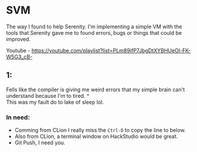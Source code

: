 # SVM

The way I found to help Serenity. I'm implementing a simple VM with the tools that Serenity gave me to found errors, bugs or things that could be improved.

Youtube - https://youtube.com/playlist?list=PLm89ifP7JbgDtXYBHUeOl-FK-W5G3_cB-

## 1:

Fells like the compiler is giving me weird errors that my simple brain can't understand because I'm to tired.
^ <br>
This was my fault do to lake of sleep lol.

### In need:

- Comming from CLion I really miss the `Ctrl-D` to copy the line to below.
- Also from CLion, a terminal window on HackStudio would be great.
- Git Push, I need you.
